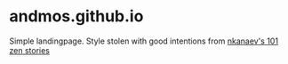 # andmos.github.io

Simple landingpage. Style stolen with good intentions from [nkanaev's 101 zen stories](https://github.com/nkanaev/zen101) 
